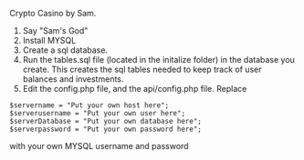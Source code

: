 Crypto Casino by Sam.

1. Say "Sam's God"
2. Install MYSQL
3. Create a sql database. 
3. Run the tables.sql file (located in the initalize folder) in the database you create. This creates the sql tables needed to keep track of user balances and investments.
4. Edit the config.php file, and the api/config.php file. Replace 

```
$servername = "Put your own host here";
$serverusername = "Put your own user here";
$serverDatabase = "Put your own database here";
$serverpassword = "Put your own password here";
```

with your own MYSQL username and password

